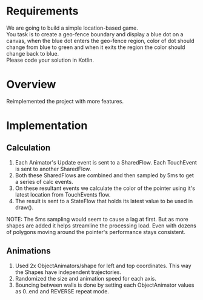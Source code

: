 # Requirements
We are going to build a simple location-based game.   
You task is to create a geo-fence boundary and display a blue dot on a canvas, when the blue dot enters the geo-fence region, color of dot should change from blue to green and when it exits the region the color should change back to blue.   
Please code your solution in Kotlin.

# Overview 
Reimplemented the project with more features.

# Implementation

## Calculation
1. Each Animator's Update event is sent to a SharedFlow. Each TouchEvent is sent to another SharedFlow.
2. Both these SharedFlows are combined and then sampled by 5ms to get a series of calc events.
3. On these resultant events we calculate the color of the pointer using it's latest location from TouchEvents flow.
4. The result is sent to a StateFlow that holds its latest value to be used in draw().  

NOTE: The 5ms sampling would seem to cause a lag at first. But as more shapes are added it helps streamline the processing load. Even with dozens of polygons moving around the pointer's performance stays consistent.

## Animations 
1. Used 2x ObjectAnimators/shape for left and top coordinates. This way the Shapes have independent trajectories.
2. Randomized the size and animation speed for each axis.
3. Bouncing between walls is done by setting each ObjectAnimator values as 0..end and REVERSE repeat mode.

